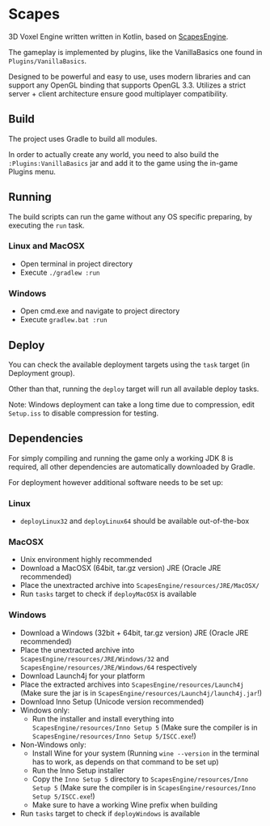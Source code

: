 # Scapes
3D Voxel Engine written written in Kotlin, based on
[ScapesEngine](https://github.com/Tobi29/ScapesEngine).

The gameplay is implemented by plugins, like the VanillaBasics one found in
`Plugins/VanillaBasics`.

Designed to be powerful and easy to use, uses modern libraries and can support
any OpenGL binding that supports OpenGL 3.3. Utilizes a strict server + client
architecture ensure good multiplayer compatibility.


## Build
The project uses Gradle to build all modules.

In order to actually create any world, you need to also build the
`:Plugins:VanillaBasics` jar and add it to the game using the in-game Plugins
menu.


## Running
The build scripts can run the game without any OS specific preparing, by
executing the `run` task.

### Linux and MacOSX
  * Open terminal in project directory
  * Execute `./gradlew :run`

### Windows
  * Open cmd.exe and navigate to project directory
  * Execute `gradlew.bat :run`


## Deploy
You can check the available deployment targets using the `task` target (in
Deployment group).

Other than that, running the `deploy` target will run all available deploy
tasks.

Note: Windows deployment can take a long time due to compression, edit
`Setup.iss` to disable compression for testing.


## Dependencies
For simply compiling and running the game only a working JDK 8 is required,
all other dependencies are automatically downloaded by Gradle.

For deployment however additional software needs to be set up:

### Linux
  * `deployLinux32` and `deployLinux64` should be available out-of-the-box

### MacOSX
  * Unix environment highly recommended
  * Download a MacOSX (64bit, tar.gz version) JRE (Oracle JRE recommended)
  * Place the unextracted archive into `ScapesEngine/resources/JRE/MacOSX/`
  * Run `tasks` target to check if `deployMacOSX` is available

### Windows
  * Download a Windows (32bit + 64bit, tar.gz version)
    JRE (Oracle JRE recommended)
  * Place the unextracted archive into `ScapesEngine/resources/JRE/Windows/32`
    and `ScapesEngine/resources/JRE/Windows/64` respectively
  * Download Launch4j for your platform
  * Place the extracted archives into `ScapesEngine/resources/Launch4j`
    (Make sure the jar is in `ScapesEngine/resources/Launch4j/launch4j.jar`!)
  * Download Inno Setup (Unicode version recommended)
  * Windows only:
    * Run the installer and install everything into
      `ScapesEngine/resources/Inno Setup 5` (Make sure the compiler is in
      `ScapesEngine/resources/Inno Setup 5/ISCC.exe`!)
  * Non-Windows only:
    * Install Wine for your system (Running `wine --version` in the terminal has
      to work, as depends on that command to be set up)
    * Run the Inno Setup installer
    * Copy the `Inno Setup 5` directory to `ScapesEngine/resources/Inno Setup 5`
      (Make sure the compiler is in
      `ScapesEngine/resources/Inno Setup 5/ISCC.exe`!)
    * Make sure to have a working Wine prefix when building
  * Run `tasks` target to check if `deployWindows` is available
